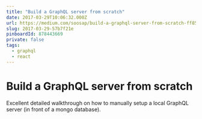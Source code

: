 ```yaml
---
title: "Build a GraphQL server from scratch"
date: 2017-03-29T10:06:32.000Z
url: https://medium.com/soosap/build-a-graphql-server-from-scratch-ff85e1dc6e84
slug: 2017-03-29-57b7f21e
pinboardId: 878443669
private: false
tags:
  - graphql
  - react
---
```


# Build a GraphQL server from scratch

Excellent detailed walkthrough on how to manually setup a local GraphQL server (in front of a mongo database).
